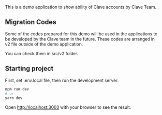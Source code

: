 This is a demo application to show ability of Clave accounts by Clave Team.

## Migration Codes

Some of the codes prepared for this demo will be used in the applications to be developed by the Clave team in the future. These codes are arranged in v2 file outside of the demo application.

You can check them in src/v2 folder.
## Starting project

First, set .env.local file, then run the development server:

```bash
npm run dev
# or
yarn dev
```

Open [http://localhost:3000](http://localhost:3000) with your browser to see the result.
